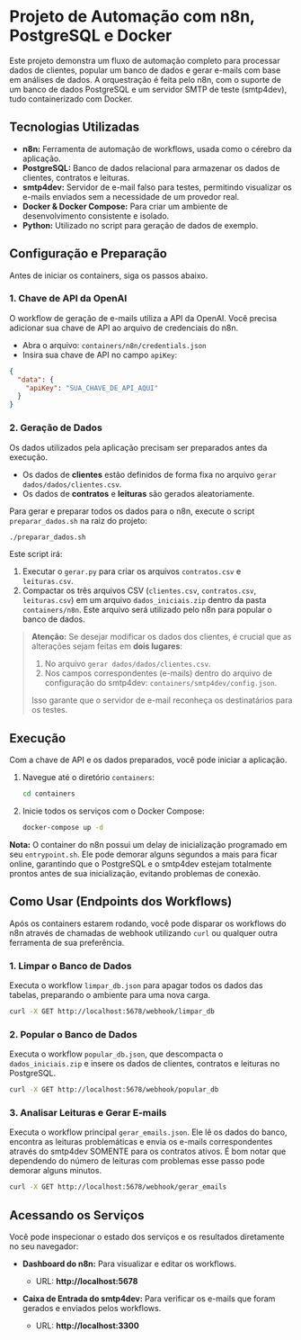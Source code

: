 # Projeto de Automação com n8n, PostgreSQL e Docker

Este projeto demonstra um fluxo de automação completo para processar dados de clientes, popular um banco de dados e gerar e-mails com base em análises de dados. A orquestração é feita pelo n8n, com o suporte de um banco de dados PostgreSQL e um servidor SMTP de teste (smtp4dev), tudo containerizado com Docker.

## Tecnologias Utilizadas

  * **n8n:** Ferramenta de automação de workflows, usada como o cérebro da aplicação.
  * **PostgreSQL:** Banco de dados relacional para armazenar os dados de clientes, contratos e leituras.
  * **smtp4dev:** Servidor de e-mail falso para testes, permitindo visualizar os e-mails enviados sem a necessidade de um provedor real.
  * **Docker & Docker Compose:** Para criar um ambiente de desenvolvimento consistente e isolado.
  * **Python:** Utilizado no script para geração de dados de exemplo.

## Configuração e Preparação

Antes de iniciar os containers, siga os passos abaixo.

### 1\. Chave de API da OpenAI

O workflow de geração de e-mails utiliza a API da OpenAI. Você precisa adicionar sua chave de API ao arquivo de credenciais do n8n.

  * Abra o arquivo: `containers/n8n/credentials.json`
  * Insira sua chave de API no campo `apiKey`:

<!-- end list -->

```json
{
  "data": {
    "apiKey": "SUA_CHAVE_DE_API_AQUI"
  }
}
```

### 2\. Geração de Dados

Os dados utilizados pela aplicação precisam ser preparados antes da execução.

  * Os dados de **clientes** estão definidos de forma fixa no arquivo `gerar dados/dados/clientes.csv`.
  * Os dados de **contratos** e **leituras** são gerados aleatoriamente.

Para gerar e preparar todos os dados para o n8n, execute o script `preparar_dados.sh` na raiz do projeto:

```bash
./preparar_dados.sh
```

Este script irá:

1.  Executar o `gerar.py` para criar os arquivos `contratos.csv` e `leituras.csv`.
2.  Compactar os três arquivos CSV (`clientes.csv`, `contratos.csv`, `leituras.csv`) em um arquivo `dados_iniciais.zip` dentro da pasta `containers/n8n`. Este arquivo será utilizado pelo n8n para popular o banco de dados.

> **Atenção:** Se desejar modificar os dados dos clientes, é crucial que as alterações sejam feitas em **dois lugares**:
>
> 1.  No arquivo `gerar dados/dados/clientes.csv`.
> 2.  Nos campos correspondentes (e-mails) dentro do arquivo de configuração do smtp4dev: `containers/smtp4dev/config.json`.
>
> Isso garante que o servidor de e-mail reconheça os destinatários para os testes.

## Execução

Com a chave de API e os dados preparados, você pode iniciar a aplicação.

1.  Navegue até o diretório `containers`:
    ```bash
    cd containers
    ```
2.  Inicie todos os serviços com o Docker Compose:
    ```bash
    docker-compose up -d
    ```

**Nota:** O container do n8n possui um delay de inicialização programado em seu `entrypoint.sh`. Ele pode demorar alguns segundos a mais para ficar online, garantindo que o PostgreSQL e o smtp4dev estejam totalmente prontos antes de sua inicialização, evitando problemas de conexão.

## Como Usar (Endpoints dos Workflows)

Após os containers estarem rodando, você pode disparar os workflows do n8n através de chamadas de webhook utilizando `curl` ou qualquer outra ferramenta de sua preferência.

### 1\. Limpar o Banco de Dados

Executa o workflow `limpar_db.json` para apagar todos os dados das tabelas, preparando o ambiente para uma nova carga.

```bash
curl -X GET http://localhost:5678/webhook/limpar_db
```

### 2\. Popular o Banco de Dados

Executa o workflow `popular_db.json`, que descompacta o `dados_iniciais.zip` e insere os dados de clientes, contratos e leituras no PostgreSQL.

```bash
curl -X GET http://localhost:5678/webhook/popular_db
```

### 3\. Analisar Leituras e Gerar E-mails

Executa o workflow principal `gerar_emails.json`. Ele lê os dados do banco, encontra as leituras problemáticas e envia os e-mails correspondentes através do smtp4dev SOMENTE para os contratos ativos. É bom notar que dependendo do número de leituras com problemas esse passo pode demorar alguns minutos.

```bash
curl -X GET http://localhost:5678/webhook/gerar_emails
```

## Acessando os Serviços

Você pode inspecionar o estado dos serviços e os resultados diretamente no seu navegador:

  * **Dashboard do n8n:** Para visualizar e editar os workflows.

      * URL: **http://localhost:5678**

  * **Caixa de Entrada do smtp4dev:** Para verificar os e-mails que foram gerados e enviados pelos workflows.

      * URL: **http://localhost:3300**